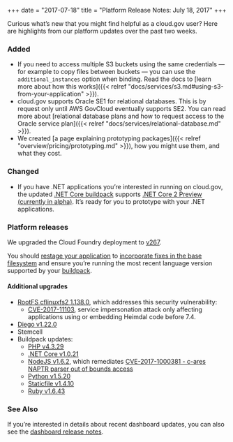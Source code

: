 +++
date = "2017-07-18"
title = "Platform Release Notes: July 18, 2017"
+++

Curious what’s new that you might find helpful as a cloud.gov user? Here are highlights from our platform updates over the past two weeks.
<!--more-->

### Added
* If you need to access multiple S3 buckets using the same credentials — for example to copy files between buckets — you can use the `additional_instances` option when binding. Read the docs to [learn more about how this works]({{< relref "docs/services/s3.md#using-s3-from-your-application" >}}).
* cloud.gov supports Oracle SE1 for relational databases. This is by request only until AWS GovCloud eventually supports SE2. You can read more about [relational database plans and how to request access to the Oracle service plan]({{< relref "docs/services/relational-database.md" >}}).
* We created [a page explaining prototyping packages]({{< relref "overview/pricing/prototyping.md" >}}), how you might use them, and what they cost.

### Changed
* If you have .NET applications you’re interested in running on cloud.gov, the updated [.NET Core buildpack](https://docs.cloudfoundry.org/buildpacks/dotnet-core/index.html) supports [.NET Core 2 Preview (currently in alpha)](https://blogs.msdn.microsoft.com/dotnet/2017/06/28/announcing-net-core-2-0-preview-2/). It’s ready for you to prototype with your .NET applications.

### Platform releases
We upgraded the Cloud Foundry deployment to [v267](https://github.com/cloudfoundry/cf-release/releases/tag/v267).

You should [restage your application](http://cli.cloudfoundry.org/en-US/cf/restage.html) to [incorporate fixes in the base filesystem](https://docs.cloudfoundry.org/devguide/deploy-apps/stacks.html#cli-commands) and ensure you’re running the most recent language version supported by your [buildpack](https://docs.cloudfoundry.org/buildpacks/).

#### Additional upgrades
* [RootFS cflinuxfs2 1.138.0](https://github.com/cloudfoundry/cflinuxfs2/releases/tag/1.138.0), which addresses this security vulnerability:
  * [CVE-2017-11103](http://people.ubuntu.com/~ubuntu-security/cve/CVE-2017-11103), service impersonation attack only affecting applications using or embedding Heimdal code before 7.4.
* [Diego v1.22.0](https://github.com/cloudfoundry/diego-release/releases/tag/v1.22.0)
* Stemcell
* Buildpack updates:
  * [PHP v4.3.29](https://github.com/cloudfoundry/php-buildpack/releases/tag/v4.3.29)
  * [.NET Core v1.0.21](https://github.com/cloudfoundry/dotnet-core-buildpack/releases/tag/v1.0.21)
  * [NodeJS v1.6.2](https://github.com/cloudfoundry/nodejs-buildpack/releases/tag/v1.6.2), which remediates [CVE-2017-1000381 - c-ares NAPTR parser out of bounds access](https://people.canonical.com/~ubuntu-security/cve/2017/CVE-2017-1000381.html)
  * [Python v1.5.20](https://github.com/cloudfoundry/python-buildpack/releases/tag/v1.5.20)
  * [Staticfile v1.4.10](https://github.com/cloudfoundry/staticfile-buildpack/releases/tag/v1.4.10)
  * [Ruby v1.6.43](https://github.com/cloudfoundry/ruby-buildpack/releases/tag/v1.6.43)

### See Also

If you’re interested in details about recent dashboard updates, you can also see the [dashboard release notes](https://github.com/18F/cg-dashboard/releases).
